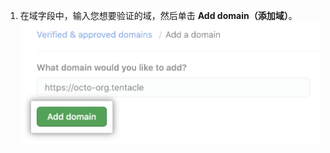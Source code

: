 1. 在域字段中，输入您想要验证的域，然后单击 **Add domain（添加域）**。 ![添加域字段](/assets/images/help/organizations/add-domain-field.png)
